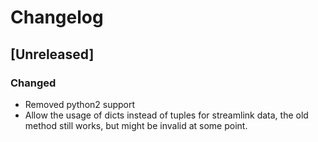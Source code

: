 # Changelog

## [Unreleased]

### Changed

- Removed python2 support
- Allow the usage of dicts instead of tuples for streamlink data,
  the old method still works, but might be invalid at some point.
